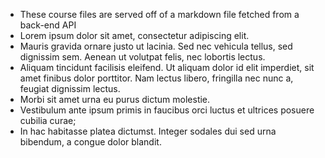 * These course files are served off of a markdown file fetched from a back-end API
* Lorem ipsum dolor sit amet, consectetur adipiscing elit. 
* Mauris gravida ornare justo ut lacinia. Sed nec vehicula tellus, sed dignissim sem. Aenean ut volutpat felis, nec lobortis lectus.
* Aliquam tincidunt facilisis eleifend. Ut aliquam dolor id elit imperdiet, sit amet finibus dolor porttitor. Nam lectus libero, fringilla nec nunc a, feugiat dignissim lectus. 
* Morbi sit amet urna eu purus dictum molestie. 
* Vestibulum ante ipsum primis in faucibus orci luctus et ultrices posuere cubilia curae;
* In hac habitasse platea dictumst. Integer sodales dui sed urna bibendum, a congue dolor blandit.

